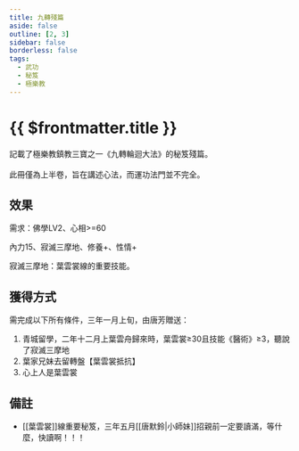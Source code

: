 ```yaml
---
title: 九轉殘篇
aside: false
outline: [2, 3]
sidebar: false
borderless: false
tags:
  - 武功
  - 秘笈
  - 極樂教
---
```


# {{ $frontmatter.title }}

<BookItemIcon :size="`medium`" :needLink="false" :no="8109" :style="'float: right;'" />

記載了極樂教鎮教三寶之一《九轉輪迴大法》的秘笈殘篇。
<br><br>
此冊僅為上半卷，旨在講述心法，而運功法門並不完全。
<br clear="all" />

## 效果

需求：佛學LV2、心相>=60

內力15、寂滅三摩地、修養+、性情+

寂滅三摩地：葉雲裳線的重要技能。

## 獲得方式

需完成以下所有條件，三年一月上旬，由唐芳贈送：<br>
1. 青城留學，二年十二月上葉雲舟歸來時，葉雲裳≥30且技能《醫術》≥3，聽說了寂滅三摩地
2. 葉家兄妹去留轉盤【葉雲裳抵抗】
3. 心上人是葉雲裳

## 備註

- [[葉雲裳]]線重要秘笈，三年五月[[唐默鈴|小師妹]]招親前一定要讀滿，等什麼，快讀啊！！！
